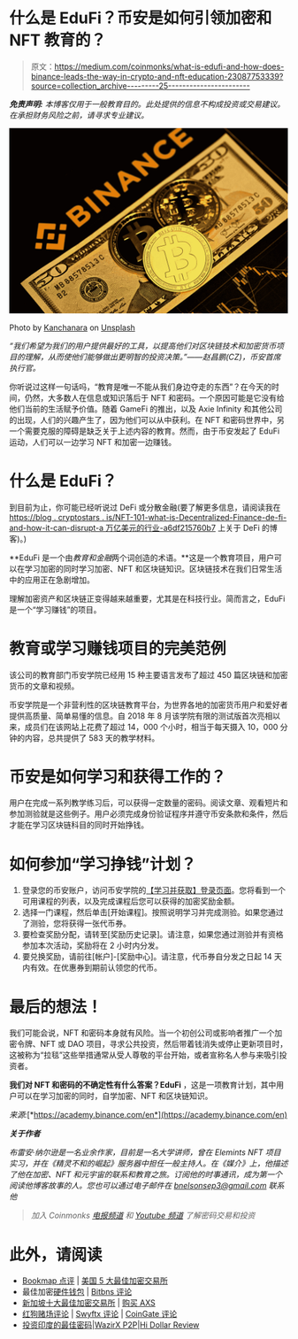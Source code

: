 # 什么是 EduFi？币安是如何引领加密和 NFT 教育的？

> 原文：<https://medium.com/coinmonks/what-is-edufi-and-how-does-binance-leads-the-way-in-crypto-and-nft-education-23087753339?source=collection_archive---------25----------------------->

***免责声明:*** *本博客仅用于一般教育目的。此处提供的信息不构成投资或交易建议。在承担财务风险之前，请寻求专业建议。*

![](img/d852bedcee981975b2cf7c9d03f5ef62.png)

Photo by [Kanchanara](https://unsplash.com/@kanchanara?utm_source=medium&utm_medium=referral) on [Unsplash](https://unsplash.com?utm_source=medium&utm_medium=referral)

*“我们希望为我们的用户提供最好的工具，以提高他们对区块链技术和加密货币项目的理解，从而使他们能够做出更明智的投资决策。”——赵昌鹏(CZ)，币安首席执行官。*

你听说过这样一句话吗，“教育是唯一不能从我们身边夺走的东西”？在今天的时间，仍然，大多数人在信息或知识落后于 NFT 和密码。一个原因可能是它没有给他们当前的生活赋予价值。随着 GameFi 的推出，以及 Axie Infinity 和其他公司的出现，人们的兴趣产生了，因为他们可以从中获利。在 NFT 和密码世界中，另一个需要克服的障碍是缺乏关于上述内容的教育。然而，由于币安发起了 EduFi 运动，人们可以一边学习 NFT 和加密一边赚钱。

# 什么是 EduFi？

到目前为止，你可能已经听说过 DeFi 或分散金融(要了解更多信息，请阅读我在[https://blog . cryptostars . is/NFT-101-what-is-Decentralized-Finance-de-fi-and-how-it-can-disrupt-a 万亿美元的行业-a6df215760b7](https://blog.cryptostars.is/nft-101-what-is-decentralized-finance-de-fi-and-how-it-can-disrupt-a-trillion-dollar-industry-a6df215760b7) 上关于 DeFi 的博客)。)

**EduFi 是一个由*教育和金融*两个词创造的术语。**这是一个教育项目，用户可以在学习加密的同时学习加密、NFT 和区块链知识。区块链技术在我们日常生活中的应用正在急剧增加。

理解加密资产和区块链正变得越来越重要，尤其是在科技行业。简而言之，EduFi 是一个“学习赚钱”的项目。

# 教育或学习赚钱项目的完美范例

该公司的教育部门币安学院已经用 15 种主要语言发布了超过 450 篇区块链和加密货币的文章和视频。

币安学院是一个非营利性的区块链教育平台，为世界各地的加密货币用户和爱好者提供高质量、简单易懂的信息。自 2018 年 8 月该学院有限的测试版首次亮相以来，成员们在该网站上花费了超过 14，000 个小时，相当于每天摄入 10，000 分钟的内容，总共提供了 583 天的教学材料。

# 币安是如何学习和获得工作的？

用户在完成一系列教学练习后，可以获得一定数量的密码。阅读文章、观看短片和参加测验就是这些例子。用户必须完成身份验证程序并遵守币安条款和条件，然后才能在学习区块链科目的同时开始挣钱。

# 如何参加“学习挣钱”计划？

1.  登录您的币安账户，访问币安学院的[【学习并获取】登录页面](https://academy.binance.com/en/learn-and-earn)。您将看到一个可用课程的列表，以及完成课程后您可以获得的加密奖励金额。
2.  选择一门课程，然后单击[开始课程]。按照说明学习并完成测验。如果您通过了测验，您将获得一张代币券。
3.  要检查奖励分配，请转至[奖励历史记录]。请注意，如果您通过测验并有资格参加本次活动，奖励将在 2 小时内分发。
4.  要兑换奖励，请前往[帐户]-[奖励中心]。请注意，代币券自分发之日起 14 天内有效。在优惠券到期前认领您的代币。

# 最后的想法！

我们可能会说，NFT 和密码本身就有风险。当一个初创公司或影响者推广一个加密令牌、NFT 或 DAO 项目，寻求公共投资，然后带着钱消失或停止更新项目时，这被称为“拉毯”这些举措通常从受人尊敬的平台开始，或者宣称名人参与来吸引投资者。

**我们对 NFT 和密码的不确定性有什么答案？EduFi** ，这是一项教育计划，其中用户可以在学习加密的同时，自学加密、NFT 和区块链知识。

*来源:*[*https://academy.binance.com/en*](https://academy.binance.com/en)

***关于作者***

*布雷安·纳尔逊是一名业余作家，目前是一名大学讲师，曾在 Elemints NFT 项目实习，并在《精灵不和的崛起》服务器中担任一般主持人。在《媒介》上，他描述了他在加密、NFT 和元宇宙的联系和教育之旅。订阅他的时事通讯，成为第一个阅读他博客故事的人。您也可以通过电子邮件在 bnelsonsep3@gmail.com 联系他*

> *加入 Coinmonks* [*电报频道*](https://t.me/coincodecap) *和* [*Youtube 频道*](https://www.youtube.com/c/coinmonks/videos) *了解密码交易和投资*

# 此外，请阅读

*   [Bookmap 点评](https://coincodecap.com/bookmap-review-2021-best-trading-software) | [美国 5 大最佳加密交易所](https://coincodecap.com/crypto-exchange-usa)
*   最佳加密[硬件钱包](/coinmonks/hardware-wallets-dfa1211730c6) | [Bitbns 评论](/coinmonks/bitbns-review-38256a07e161)
*   [新加坡十大最佳加密交易所](https://coincodecap.com/crypto-exchange-in-singapore) | [购买 AXS](https://coincodecap.com/buy-axs-token)
*   [红狗赌场评论](https://coincodecap.com/red-dog-casino-review) | [Swyftx 评论](https://coincodecap.com/swyftx-review) | [CoinGate 评论](https://coincodecap.com/coingate-review)
*   [投资印度的最佳密码](https://coincodecap.com/best-crypto-to-invest-in-india-in-2021)|[WazirX P2P](https://coincodecap.com/wazirx-p2p)|[Hi Dollar Review](https://coincodecap.com/hi-dollar-review)